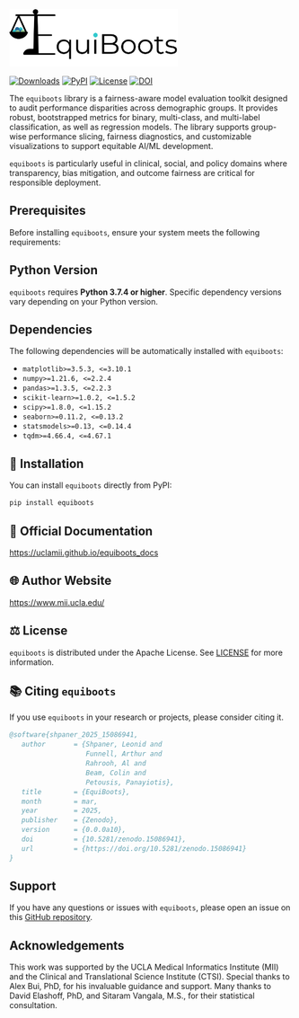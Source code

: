<img src="https://raw.githubusercontent.com/uclamii/equiboots/refs/heads/main/logo/EquiBoots.png" width="300" style="border: none; outline: none; box-shadow: none;" oncontextmenu="return false;">

<br>

[![Downloads](https://pepy.tech/badge/equiboots)](https://pepy.tech/project/equiboots) [![PyPI](https://img.shields.io/pypi/v/equiboots.svg)](https://pypi.org/project/equiboots/) [![License](https://img.shields.io/badge/License-Apache_2.0-blue.svg)](https://opensource.org/licenses/Apache-2.0) [![DOI](https://zenodo.org/badge/DOI/10.5281/zenodo.15086941.svg)](https://doi.org/10.5281/zenodo.15086941)


The `equiboots` library is a fairness-aware model evaluation toolkit designed to audit performance disparities across demographic groups. It provides robust, bootstrapped metrics for binary, multi-class, and multi-label classification, as well as regression models. The library supports group-wise performance slicing, fairness diagnostics, and customizable visualizations to support equitable AI/ML development.

`equiboots` is particularly useful in clinical, social, and policy domains where transparency, bias mitigation, and outcome fairness are critical for responsible deployment.

## Prerequisites

Before installing `equiboots`, ensure your system meets the following requirements:

## Python Version

`equiboots` requires **Python 3.7.4 or higher**. Specific dependency versions vary depending on your Python version.

## Dependencies

The following dependencies will be automatically installed with `equiboots`:

- `matplotlib>=3.5.3, <=3.10.1`
- `numpy>=1.21.6, <=2.2.4`
- `pandas>=1.3.5, <=2.2.3`
- `scikit-learn>=1.0.2, <=1.5.2`
- `scipy>=1.8.0, <=1.15.2`
- `seaborn>=0.11.2, <=0.13.2`
- `statsmodels>=0.13, <=0.14.4`
- `tqdm>=4.66.4, <=4.67.1`

## 💾 Installation

You can install `equiboots` directly from PyPI:

```bash
pip install equiboots
```

## 📄 Official Documentation

https://uclamii.github.io/equiboots_docs

## 🌐 Author Website

https://www.mii.ucla.edu/

## ⚖️ License

`equiboots` is distributed under the Apache License. See [LICENSE](https://github.com/uclamii/equiboots?tab=Apache-2.0-1-ov-file) for more information.

## 📚 Citing `equiboots`

If you use `equiboots` in your research or projects, please consider citing it.

```bibtex
@software{shpaner_2025_15086941,
   author       = {Shpaner, Leonid and
                   Funnell, Arthur and
                   Rahrooh, Al and
                   Beam, Colin and
                   Petousis, Panayiotis},
   title        = {EquiBoots},
   month        = mar,
   year         = 2025,
   publisher    = {Zenodo},
   version      = {0.0.0a10},
   doi          = {10.5281/zenodo.15086941},
   url          = {https://doi.org/10.5281/zenodo.15086941}
}
```

## Support

If you have any questions or issues with `equiboots`, please open an issue on this [GitHub repository](https://github.com/uclamii/equiboots/).

## Acknowledgements

This work was supported by the UCLA Medical Informatics Institute (MII) and the Clinical and Translational Science Institute (CTSI). Special thanks to Alex Bui, PhD, for his invaluable guidance and support. Many thanks to David Elashoff, PhD, and Sitaram Vangala, M.S., for their statistical consultation.